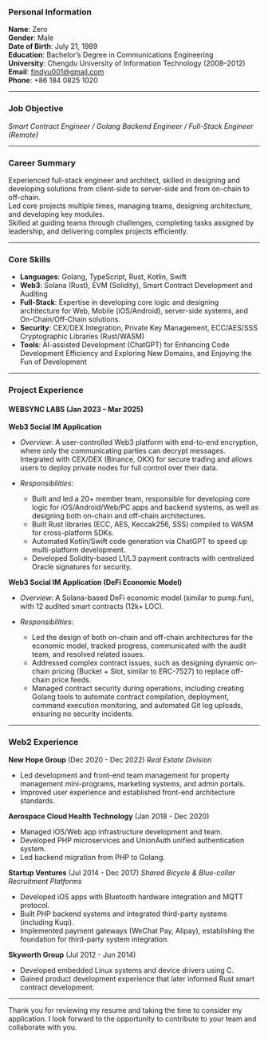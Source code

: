 ### **Personal Information**

**Name**: Zero  
**Gender**: Male  
**Date of Birth**: July 21, 1989  
**Education**: Bachelor’s Degree in Communications Engineering  
**University**: Chengdu University of Information Technology (2008–2012)  
**Email**: [findyu001@gmail.com](mailto:findyu001@gmail.com)  
**Phone**: +86 184 0825 1020  

---

### **Job Objective**

*Smart Contract Engineer / Golang Backend Engineer / Full-Stack Engineer (Remote)*

---

### **Career Summary**

Experienced full-stack engineer and architect, skilled in designing and developing solutions from client-side to server-side and from on-chain to off-chain.   
Led core projects multiple times, managing teams, designing architecture, and developing key modules.  
Skilled at guiding teams through challenges, completing tasks assigned by leadership, and delivering complex projects efficiently.  

---

### **Core Skills**

* **Languages**: Golang, TypeScript, Rust, Kotlin, Swift
* **Web3**: Solana (Rust), EVM (Solidity), Smart Contract Development and Auditing
* **Full-Stack**: Expertise in developing core logic and designing architecture for Web, Mobile (iOS/Android), server-side systems, and On-Chain/Off-Chain solutions.
* **Security**: CEX/DEX Integration, Private Key Management, ECC/AES/SSS Cryptographic Libraries (Rust/WASM)
* **Tools**: AI-assisted Development (ChatGPT) for Enhancing Code Development Efficiency and Exploring New Domains, and Enjoying the Fun of Development

---

### **Project Experience**

#### **WEBSYNC LABS** (Jan 2023 – Mar 2025)

**Web3 Social IM Application**

* *Overview*: A user-controlled Web3 platform with end-to-end encryption, where only the communicating parties can decrypt messages. Integrated with CEX/DEX (Binance, OKX) for secure trading and allows users to deploy private nodes for full control over their data.
* *Responsibilities*:

  * Built and led a 20+ member team, responsible for developing core logic for iOS/Android/Web/PC apps and backend systems, as well as designing both on-chain and off-chain architectures.
  * Built Rust libraries (ECC, AES, Keccak256, SSS) compiled to WASM for cross-platform SDKs.
  * Automated Kotlin/Swift code generation via ChatGPT to speed up multi-platform development.
  * Developed Solidity-based L1/L3 payment contracts with centralized Oracle signatures for security.

**Web3 Social IM Application (DeFi Economic Model)**

* *Overview*: A Solana-based DeFi economic model (similar to pump.fun), with 12 audited smart contracts (12k+ LOC).
* *Responsibilities*:

  * Led the design of both on-chain and off-chain architectures for the economic model, tracked progress, communicated with the audit team, and resolved related issues.
  * Addressed complex contract issues, such as designing dynamic on-chain pricing (Bucket + Slot, similar to ERC-7527) to replace off-chain price feeds.
  * Managed contract security during operations, including creating Golang tools to automate contract compilation, deployment, command execution monitoring, and automated Git log uploads, ensuring no security incidents.

---

### **Web2 Experience**

**New Hope Group** (Dec 2020 - Dec 2022)
*Real Estate Division*

* Led development and front-end team management for property management mini-programs, marketing systems, and admin portals.
* Improved user experience and established front-end architecture standards.

**Aerospace Cloud Health Technology** (Jan 2018 - Dec 2020)

* Managed iOS/Web app infrastructure development and team.
* Developed PHP microservices and UnionAuth unified authentication system.
* Led backend migration from PHP to Golang.

**Startup Ventures** (Jul 2014 - Dec 2017)
*Shared Bicycle & Blue-collar Recruitment Platforms*

* Developed iOS apps with Bluetooth hardware integration and MQTT protocol.
* Built PHP backend systems and integrated third-party systems (including Kuqi).
* Implemented payment gateways (WeChat Pay, Alipay), establishing the foundation for third-party system integration.

**Skyworth Group** (Jul 2012 - Jun 2014)

* Developed embedded Linux systems and device drivers using C.
* Gained product development experience that later informed Rust smart contract development.

---

Thank you for reviewing my resume and taking the time to consider my application. I look forward to the opportunity to contribute to your team and collaborate with you.